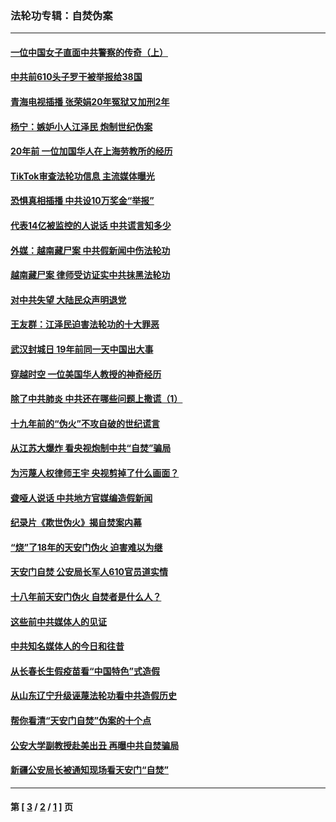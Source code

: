 ### 法轮功专辑：自焚伪案
---
#### [一位中国女子直面中共警察的传奇（上）](../../pages/nf5562/n12985072.md) 
#### [中共前610头子罗干被举报给38国](../../pages/nf5562/n12975419.md) 
#### [青海电视插播 张荣娟20年冤狱又加刑2年](../../pages/nf5562/n12738166.md) 
#### [杨宁：嫉妒小人江泽民 炮制世纪伪案](../../pages/nf5562/n12724108.md) 
#### [20年前 一位加国华人在上海劳教所的经历](../../pages/nf5562/n12707932.md) 
#### [TikTok审查法轮功信息 主流媒体曝光](../../pages/nf5562/n12362336.md) 
#### [恐惧真相插播 中共设10万奖金“举报”](../../pages/nf5562/n12306396.md) 
#### [代表14亿被监控的人说话 中共谎言知多少](../../pages/nf5562/n12297484.md) 
#### [外媒：越南藏尸案 中共假新闻中伤法轮功](../../pages/nf5562/n12264411.md) 
#### [越南藏尸案 律师受访证实中共抹黑法轮功](../../pages/nf5562/n12261878.md) 
#### [对中共失望 大陆民众声明退党](../../pages/nf5562/n12187315.md) 
#### [王友群：江泽民迫害法轮功的十大罪恶](../../pages/nf5562/n12169074.md) 
#### [武汉封城日 19年前同一天中国出大事](../../pages/nf5562/n12150901.md) 
#### [穿越时空  一位美国华人教授的神奇经历](../../pages/nf5562/n12097460.md) 
#### [除了中共肺炎 中共还在哪些问题上撒谎（1）](../../pages/nf5562/n11955770.md) 
#### [十九年前的“伪火”不攻自破的世纪谎言](../../pages/nf5562/n11813238.md) 
#### [从江苏大爆炸 看央视炮制中共“自焚”骗局](../../pages/nf5562/n11140275.md) 
#### [为污蔑人权律师王宇 央视剪掉了什么画面？](../../pages/nf5562/n11130142.md) 
#### [聋哑人说话 中共地方官媒编造假新闻](../../pages/nf5562/n11006067.md) 
#### [纪录片《欺世伪火》揭自焚案内幕](../../pages/nf5562/n11002664.md) 
#### [“烧”了18年的天安门伪火 迫害难以为继](../../pages/nf5562/n10996660.md) 
#### [天安门自焚 公安局长军人610官员道实情](../../pages/nf5562/n10997098.md) 
#### [十八年前天安门伪火 自焚者是什么人？](../../pages/nf5562/n10996556.md) 
#### [这些前中共媒体人的见证](../../pages/nf5562/n10845276.md) 
#### [中共知名媒体人的今日和往昔](../../pages/nf5562/n10843569.md) 
#### [从长春长生假疫苗看“中国特色”式造假](../../pages/nf5562/n10684053.md) 
#### [从山东辽宁升级诬蔑法轮功看中共造假历史](../../pages/nf5562/n10668272.md) 
#### [帮你看清“天安门自焚”伪案的十个点](../../pages/nf5562/n10554707.md) 
#### [公安大学副教授赴美出丑 再曝中共自焚骗局](../../pages/nf5562/n10558434.md) 
#### [新疆公安局长被通知现场看天安门“自焚”](../../pages/nf5562/n10449978.md) 

---
#### 第 [ [3](./3.md) / [2](./2.md) / [1](./1.md) ] 页
